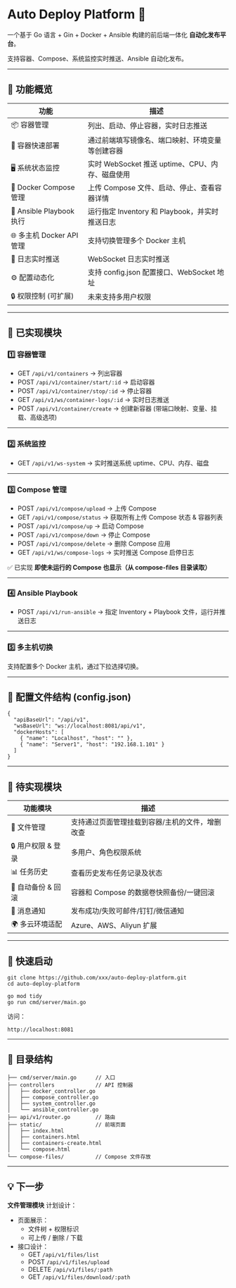 # Auto Deploy Platform 🚀

一个基于 Go 语言 + Gin + Docker + Ansible 构建的前后端一体化 **自动化发布平台**。

支持容器、Compose、系统监控实时推送、Ansible 自动化发布。

------

## 🧩 功能概览

| 功能                     | 描述                                             |
| ------------------------ | ------------------------------------------------ |
| 📦 容器管理               | 列出、启动、停止容器，实时日志推送               |
| 🚀 容器快速部署           | 通过前端填写镜像名、端口映射、环境变量等创建容器 |
| 🖥️ 系统状态监控           | 实时 WebSocket 推送 uptime、CPU、内存、磁盘使用  |
| 🧩 Docker Compose 管理    | 上传 Compose 文件、启动、停止、查看容器详情      |
| 📄 Ansible Playbook 执行  | 运行指定 Inventory 和 Playbook，并实时推送日志   |
| 🌐 多主机 Docker API 管理 | 支持切换管理多个 Docker 主机                     |
| 📜 日志实时推送           | WebSocket 日志实时推送                           |
| ⚙️ 配置动态化             | 支持 config.json 配置接口、WebSocket 地址        |
| 🔒 权限控制 (可扩展)      | 未来支持多用户权限                               |

------

## 📂 已实现模块

### 1️⃣ 容器管理

- GET `/api/v1/containers` → 列出容器
- POST `/api/v1/container/start/:id` → 启动容器
- POST `/api/v1/container/stop/:id` → 停止容器
- GET `/api/v1/ws/container-logs/:id` → 实时日志推送
- POST `/api/v1/container/create` → 创建新容器 (带端口映射、变量、挂载、高级选项)

------

### 2️⃣ 系统监控

- GET `/api/v1/ws-system` → 实时推送系统 uptime、CPU、内存、磁盘

------

### 3️⃣ Compose 管理

- POST `/api/v1/compose/upload` → 上传 Compose
- GET `/api/v1/compose/status` → 获取所有上传 Compose 状态 & 容器列表
- POST `/api/v1/compose/up` → 启动 Compose
- POST `/api/v1/compose/down` → 停止 Compose
- POST `/api/v1/compose/delete` → 删除 Compose 应用
- GET `/api/v1/ws/compose-logs` → 实时推送 Compose 启停日志

✅ 已实现 **即使未运行的 Compose 也显示（从 compose-files 目录读取）**

------

### 4️⃣ Ansible Playbook

- POST `/api/v1/run-ansible` → 指定 Inventory + Playbook 文件，运行并推送日志

------

### 5️⃣ 多主机切换

支持配置多个 Docker 主机，通过下拉选择切换。

------

## 📄 配置文件结构 (config.json)

```
{
  "apiBaseUrl": "/api/v1",
  "wsBaseUrl": "ws://localhost:8081/api/v1",
  "dockerHosts": [
    { "name": "Localhost", "host": "" },
    { "name": "Server1", "host": "192.168.1.101" }
  ]
}
```

------

## 🚧 **待实现模块**

| 功能模块          | 描述                                            |
| ----------------- | ----------------------------------------------- |
| 📂 文件管理        | 支持通过页面管理挂载到容器/主机的文件，增删改查 |
| 🔒 用户权限 & 登录 | 多用户、角色权限系统                            |
| 📊 任务历史        | 查看历史发布任务记录及状态                      |
| 💾 自动备份 & 回滚 | 容器和 Compose 的数据卷快照备份/一键回滚        |
| 💬 消息通知        | 发布成功/失败可邮件/钉钉/微信通知               |
| 🌍 多云环境适配    | Azure、AWS、Aliyun 扩展                         |

------

## 🚀 快速启动

```
git clone https://github.com/xxx/auto-deploy-platform.git
cd auto-deploy-platform

go mod tidy
go run cmd/server/main.go
```

访问：

```
http://localhost:8081
```

------

## 📁 目录结构

```
├── cmd/server/main.go      // 入口
├── controllers             // API 控制器
│   ├── docker_controller.go
│   ├── compose_controller.go
│   ├── system_controller.go
│   └── ansible_controller.go
├── api/v1/router.go        // 路由
├── static/                 // 前端页面
│   ├── index.html
│   ├── containers.html
│   ├── containers-create.html
│   └── compose.html
└── compose-files/          // Compose 文件存放
```

------

## 💡 下一步

**文件管理模块** 计划设计：

- 页面展示：
  - 文件树 + 权限标识
  - 可上传 / 删除 / 下载
- 接口设计：
  - GET `/api/v1/files/list`
  - POST `/api/v1/files/upload`
  - DELETE `/api/v1/files/:path`
  - GET `/api/v1/files/download/:path`